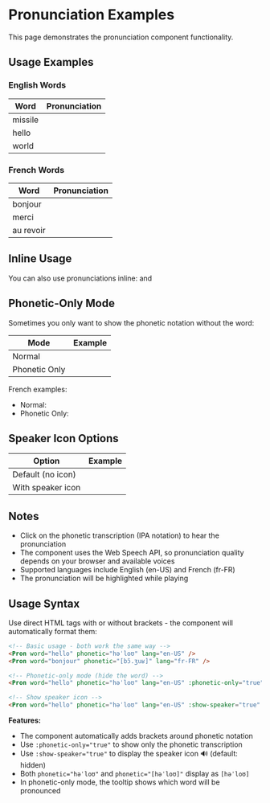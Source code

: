 # Pronunciation Examples

This page demonstrates the pronunciation component functionality.

## Usage Examples

### English Words

| Word    | Pronunciation                               |
| ------- | ------------------------------------------- |
| missile | <Pron word="missile" phonetic="ˈmɪs.aɪl" lang="en-US" />       |
| hello   | <Pron word="hello" phonetic="həˈloʊ" lang="en-US" />           |
| world   | <Pron word="world" phonetic="wɜːrld" lang="en-US" />           |

### French Words

| Word      | Pronunciation                               |
| --------- | ------------------------------------------- |
| bonjour   | <Pron word="bonjour" phonetic="bɔ̃.ʒuʁ" lang="fr-FR" />         |
| merci     | <Pron word="merci" phonetic="mɛʁ.si" lang="fr-FR" />           |
| au revoir | <Pron word="au revoir" phonetic="o ʁə.vwaʁ" lang="fr-FR" />  |

## Inline Usage

You can also use pronunciations inline: <Pron word="hello" phonetic="həˈloʊ" lang="en-US" /> and <Pron word="bonjour" phonetic="bɔ̃.ʒuʁ" lang="fr-FR" />

## Phonetic-Only Mode

Sometimes you only want to show the phonetic notation without the word:

| Mode     | Example                                     |
| -------- | ------------------------------------------- |
| Normal   | <Pron word="hello" phonetic="həˈloʊ" lang="en-US" />           |
| Phonetic Only | <Pron word="hello" phonetic="həˈloʊ" lang="en-US" :phonetic-only="true" /> |

French examples:
- Normal: <Pron word="bonjour" phonetic="bɔ̃.ʒuʁ" lang="fr-FR" />
- Phonetic Only: <Pron word="bonjour" phonetic="bɔ̃.ʒuʁ" lang="fr-FR" :phonetic-only="true" />

## Speaker Icon Options

| Option     | Example                                     |
| ---------- | ------------------------------------------- |
| Default (no icon) | <Pron word="hello" phonetic="həˈloʊ" lang="en-US" />           |
| With speaker icon | <Pron word="hello" phonetic="həˈloʊ" lang="en-US" :show-speaker="true" /> |

## Notes

- Click on the phonetic transcription (IPA notation) to hear the pronunciation
- The component uses the Web Speech API, so pronunciation quality depends on your browser and available voices
- Supported languages include English (en-US) and French (fr-FR)
- The pronunciation will be highlighted while playing

## Usage Syntax

Use direct HTML tags with or without brackets - the component will automatically format them:

```html
<!-- Basic usage - both work the same way -->
<Pron word="hello" phonetic="həˈloʊ" lang="en-US" />
<Pron word="bonjour" phonetic="[bɔ̃.ʒuʁ]" lang="fr-FR" />

<!-- Phonetic-only mode (hide the word) -->
<Pron word="hello" phonetic="həˈloʊ" lang="en-US" :phonetic-only="true" />

<!-- Show speaker icon -->
<Pron word="hello" phonetic="həˈloʊ" lang="en-US" :show-speaker="true" />
```

**Features:**
- The component automatically adds brackets around phonetic notation
- Use `:phonetic-only="true"` to show only the phonetic transcription
- Use `:show-speaker="true"` to display the speaker icon 🔊 (default: hidden)
- Both `phonetic="həˈloʊ"` and `phonetic="[həˈloʊ]"` display as `[həˈloʊ]`
- In phonetic-only mode, the tooltip shows which word will be pronounced
